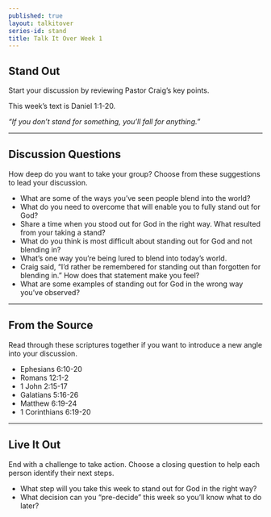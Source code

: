 ```yaml
---
published: true
layout: talkitover
series-id: stand
title: Talk It Over Week 1
---
```


## Stand Out
<p class="lead">Start your discussion by reviewing Pastor Craig’s key points.</p>

This week’s text is Daniel 1:1-20.

_“If you don’t stand for something, you’ll fall for anything.”_

* * *

## Discussion Questions
<p class="lead">How deep do you want to take your group? Choose from these suggestions to lead your discussion.</p>

* What are some of the ways you’ve seen people blend into the world?
* What do you need to overcome that will enable you to fully stand out for God?
* Share a time when you stood out for God in the right way. What resulted from your taking a stand?
* What do you think is most difficult about standing out for God and not blending in?
* What’s one way you’re being lured to blend into today’s world.
* Craig said, “I’d rather be remembered for standing out than forgotten for blending in.” How does that statement make you feel?
* What are some examples of standing out for God in the wrong way you’ve observed?

* * *

## From the Source
<p class="lead">Read through these scriptures together if you want to introduce a new angle into your discussion.</p>

* Ephesians 6:10-20
* Romans 12:1-2
* 1 John 2:15-17
* Galatians 5:16-26
* Matthew 6:19-24
* 1 Corinthians 6:19-20

* * *

## Live It Out
<p class="lead">End with a challenge to take action. Choose a closing question to help each person identify their next steps.</p>

* What step will you take this week to stand out for God in the right way?
* What decision can you “pre-decide” this week so you’ll know what to do later?
